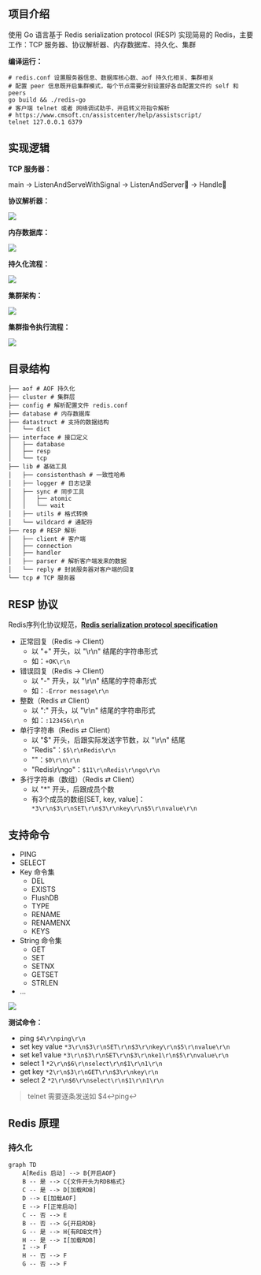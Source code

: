 ## 项目介绍

使用 Go 语言基于 Redis serialization protocol (RESP) 实现简易的 Redis，主要工作：TCP 服务器、协议解析器、内存数据库、持久化、集群

**编译运行：**

```shell
# redis.conf 设置服务器信息、数据库核心数、aof 持久化相关、集群相关
# 配置 peer 信息既开启集群模式，每个节点需要分别设置好各自配置文件的 self 和 peers
go build && ./redis-go
# 客户端 telnet 或者 网络调试助手，开启转义符指令解析
# https://www.cmsoft.cn/assistcenter/help/assistscript/
telnet 127.0.0.1 6379
```

## 实现逻辑

**TCP 服务器：**

main → ListenAndServeWithSignal → ListenAndServer🔁 → Handle🔁

**协议解析器：**

![](https://cdn.jsdelivr.net/gh/hcjjj/blog-img/resp.svg)

**内存数据库：**

![](https://cdn.jsdelivr.net/gh/hcjjj/blog-img/db.svg)

**持久化流程：**

![](https://cdn.jsdelivr.net/gh/hcjjj/blog-img/AOF.svg)

**集群架构：**

![](https://cdn.jsdelivr.net/gh/hcjjj/blog-img/cluster.svg)

**集群指令执行流程：**

![](https://cdn.jsdelivr.net/gh/hcjjj/blog-img/cluster0.svg)

## 目录结构

```shell
├── aof # AOF 持久化
├── cluster # 集群层
├── config # 解析配置文件 redis.conf
├── database # 内存数据库
├── datastruct # 支持的数据结构
│   └── dict
├── interface # 接口定义
│   ├── database
│   ├── resp
│   └── tcp
├── lib # 基础工具
│   ├── consistenthash # 一致性哈希
│   ├── logger # 日志记录
│   ├── sync # 同步工具
│   │   ├── atomic
│   │   └── wait
│   ├── utils # 格式转换
│   └── wildcard # 通配符
├── resp # RESP 解析
│   ├── client # 客户端
│   ├── connection
│   ├── handler
│   ├── parser # 解析客户端发来的数据
│   └── reply # 封装服务器对客户端的回复
└── tcp # TCP 服务器
```

## RESP 协议

Redis序列化协议规范，**[Redis serialization protocol specification](https://redis.io/docs/reference/protocol-spec/)**

* 正常回复（Redis → Client）
  * 以 "+" 开头，以 "\r\n" 结尾的字符串形式
  * 如：`+OK\r\n`
* 错误回复（Redis → Client）
  * 以 "-" 开头，以 "\r\n" 结尾的字符串形式
  * 如：`-Error message\r\n`
* 整数（Redis ⇄ Client）
  * 以 ":" 开头，以 "\r\n" 结尾的字符串形式
  * 如：`:123456\r\n`
* 单行字符串（Redis ⇄ Client）
  * 以 "$" 开头，后跟实际发送字节数，以 "\r\n" 结尾
  * "Redis"：`$5\r\nRedis\r\n`
  * ""：`$0\r\n\r\n`
  * "Redis\r\ngo"：`$11\r\nRedis\r\ngo\r\n`
* 多行字符串（数组）（Redis ⇄ Client）
  * 以 "*" 开头，后跟成员个数
  * 有3个成员的数组[SET, key, value]：`*3\r\n$3\r\nSET\r\n$3\r\nkey\r\n$5\r\nvalue\r\n`

## 支持命令

* PING
* SELECT
* Key 命令集
  * DEL
  * EXISTS
  * FlushDB
  * TYPE
  * RENAME
  * RENAMENX
  * KEYS
* String 命令集
  * GET
  * SET
  * SETNX
  * GETSET
  * STRLEN
* ...

![](https://cdn.jsdelivr.net/gh/hcjjj/blog-img/20240411200044.png)

**测试命令：**

* ping `$4\r\nping\r\n`
* set key value `*3\r\n$3\r\nSET\r\n$3\r\nkey\r\n$5\r\nvalue\r\n`
* set ke1 value `*3\r\n$3\r\nSET\r\n$3\r\nke1\r\n$5\r\nvalue\r\n`
* select 1 `*2\r\n$6\r\nselect\r\n$1\r\n1\r\n`
* get key `*2\r\n$3\r\nGET\r\n$3\r\nkey\r\n`
* select 2 `*2\r\n$6\r\nselect\r\n$1\r\n1\r\n`

> telnet 需要逐条发送如 $4↩︎ping↩︎

## Redis 原理
### 持久化

```mermaid
graph TD
    A[Redis 启动] --> B{开启AOF}
    B -- 是 --> C{文件开头为RDB格式}
    C -- 是 --> D[加载RDB]
    D --> E[加载AOF]
    E --> F[正常启动]
    C -- 否 --> E
    B -- 否 --> G{开启RDB}
    G -- 是 --> H{有RDB文件}
    H -- 是 --> I[加载RDB]
    I --> F
    H -- 否 --> F
    G -- 否 --> F
```


